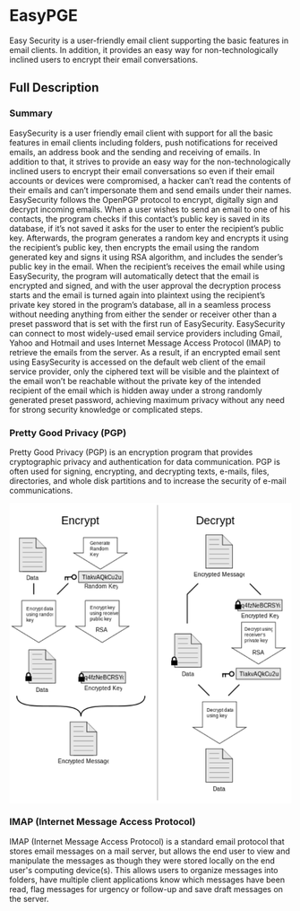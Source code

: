 # EasyPGE
Easy Security is a user-friendly email client supporting the basic features in email clients. In addition, it provides an easy way for non-technologically inclined users to encrypt their email conversations.

## Full Description
### Summary
EasySecurity is a user friendly email client with support for all the basic features in email clients including folders, push notifications for received emails, an address book and the sending and receiving of emails. In addition to that, it strives to provide an easy way for the non-technologically inclined users to encrypt their email conversations so even if their email accounts or devices were compromised, a hacker can’t read the contents of their emails and can’t impersonate them and send emails under their names. EasySecurity follows the OpenPGP protocol to encrypt, digitally sign and decrypt incoming emails. When a user wishes to send an email to one of his contacts, the program checks if this contact’s public key is saved in its database, if it’s not saved it asks for the user to enter the recipient’s public key. Afterwards, the program generates a random key and encrypts it using the recipient’s public key, then encrypts the email using the random generated key and signs it using RSA algorithm, and includes the sender’s public key in the email. When the recipient’s receives the email while using EasySecurity, the program will automatically detect that the email is encrypted and signed, and with the user approval the decryption process starts and the email is turned again into plaintext using the recipient’s private key stored in the program’s database, all in a seamless process without needing anything from either the sender or receiver other than a preset password that is set with the first run of EasySecurity. EasySecurity can connect to most widely-used email service providers including Gmail, Yahoo and Hotmail and uses Internet Message Access Protocol (IMAP) to retrieve the emails from the server. As a result, if an encrypted email sent using EasySecurity is accessed on the default web client of the email service provider, only the ciphered text will be visible and the plaintext of the email won’t be reachable without the private key of the intended recipient of the email which is hidden away under a strong randomly generated preset password, achieving maximum privacy without any need for strong security knowledge or complicated steps.

### Pretty Good Privacy (PGP)

Pretty Good Privacy (PGP) is an encryption program that provides cryptographic privacy and authentication for data communication. PGP is often used for signing, encrypting, and decrypting texts, e-mails, files, directories, and whole disk partitions and to increase the security of e-mail communications.

<img  align="center" src="Encrypt_decrypt.png">



### IMAP (Internet Message Access Protocol)

IMAP (Internet Message Access Protocol) is a standard email protocol that stores email messages on a mail server, but allows the end user to view and manipulate the messages as though they were stored locally on the end user's computing device(s). This allows users to organize messages into folders, have multiple client applications know which messages have been read, flag messages for urgency or follow-up and save draft messages on the server.
